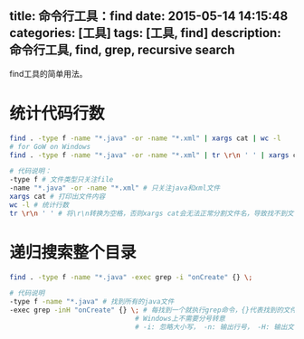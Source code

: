 ﻿title: 命令行工具：find
date: 2015-05-14 14:15:48
categories: [工具]
tags: [工具, find]
description: 命令行工具, find, grep, recursive search
---

find工具的简单用法。

<!-- more -->

# 统计代码行数

```bash
find . -type f -name "*.java" -or -name "*.xml" | xargs cat | wc -l
# for GoW on Windows
find . -type f -name "*.java" -or -name "*.xml" | tr \r\n ' ' | xargs cat | wc -l

# 代码说明：
-type f # 文件类型只关注file
-name "*.java" -or -name "*.xml" # 只关注java和xml文件
xargs cat # 打印出文件内容
wc -l # 统计行数
tr \r\n ' ' # 将\r\n转换为空格，否则xargs cat会无法正常分割文件名，导致找不到文件
```

# 递归搜索整个目录

```bash
find . -type f -name "*.java" -exec grep -i "onCreate" {} \;

# 代码说明
-type f -name "*.java" # 找到所有的java文件
-exec grep -inH "onCreate" {} \; # 每找到一个就执行grep命令，{}代表找到的文件的文件名， \; 防止分号被转意
                               # Windows上不需要分号转意
                               # -i: 忽略大小写， -n: 输出行号， -H: 输出文件名
```